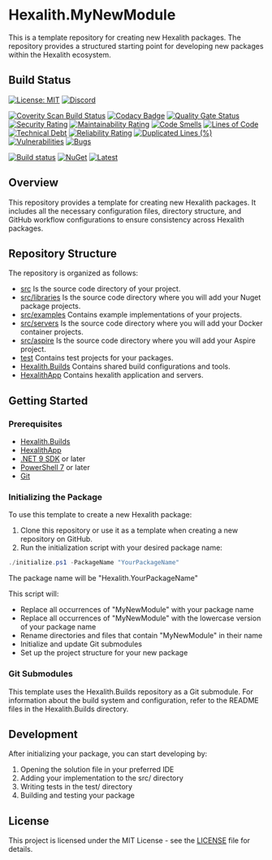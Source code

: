 # Hexalith.MyNewModule

This is a template repository for creating new Hexalith packages. The repository provides a structured starting point for developing new packages within the Hexalith ecosystem.

## Build Status

[![License: MIT](https://img.shields.io/github/license/hexalith/hexalith.MyNewModule)](https://github.com/hexalith/hexalith/blob/main/LICENSE)
[![Discord](https://img.shields.io/discord/1063152441819942922?label=Discord&logo=discord&logoColor=white&color=d82679)](https://discordapp.com/channels/1102166958918610994/1102166958918610997)

[![Coverity Scan Build Status](https://scan.coverity.com/projects/31529/badge.svg)](https://scan.coverity.com/projects/hexalith-hexalith-MyNewModule)
[![Codacy Badge](https://app.codacy.com/project/badge/Grade/d48f6d9ab9fb4776b6b4711fc556d1c4)](https://app.codacy.com/gh/Hexalith/Hexalith.MyNewModule/dashboard?utm_source=gh&utm_medium=referral&utm_content=&utm_campaign=Badge_grade)
[![Quality Gate Status](https://sonarcloud.io/api/project_badges/measure?project=Hexalith_Hexalith.MyNewModule&metric=alert_status)](https://sonarcloud.io/summary/new_code?id=Hexalith_Hexalith.MyNewModule)
[![Security Rating](https://sonarcloud.io/api/project_badges/measure?project=Hexalith_Hexalith.MyNewModule&metric=security_rating)](https://sonarcloud.io/summary/new_code?id=Hexalith_Hexalith.MyNewModule)
[![Maintainability Rating](https://sonarcloud.io/api/project_badges/measure?project=Hexalith_Hexalith.MyNewModule&metric=sqale_rating)](https://sonarcloud.io/summary/new_code?id=Hexalith_Hexalith.MyNewModule)
[![Code Smells](https://sonarcloud.io/api/project_badges/measure?project=Hexalith_Hexalith.MyNewModule&metric=code_smells)](https://sonarcloud.io/summary/new_code?id=Hexalith_Hexalith.MyNewModule)
[![Lines of Code](https://sonarcloud.io/api/project_badges/measure?project=Hexalith_Hexalith.MyNewModule&metric=ncloc)](https://sonarcloud.io/summary/new_code?id=Hexalith_Hexalith.MyNewModule)
[![Technical Debt](https://sonarcloud.io/api/project_badges/measure?project=Hexalith_Hexalith.MyNewModule&metric=sqale_index)](https://sonarcloud.io/summary/new_code?id=Hexalith_Hexalith.MyNewModule)
[![Reliability Rating](https://sonarcloud.io/api/project_badges/measure?project=Hexalith_Hexalith.MyNewModule&metric=reliability_rating)](https://sonarcloud.io/summary/new_code?id=Hexalith_Hexalith.MyNewModule)
[![Duplicated Lines (%)](https://sonarcloud.io/api/project_badges/measure?project=Hexalith_Hexalith.MyNewModule&metric=duplicated_lines_density)](https://sonarcloud.io/summary/new_code?id=Hexalith_Hexalith.MyNewModule)
[![Vulnerabilities](https://sonarcloud.io/api/project_badges/measure?project=Hexalith_Hexalith.MyNewModule&metric=vulnerabilities)](https://sonarcloud.io/summary/new_code?id=Hexalith_Hexalith.MyNewModule)
[![Bugs](https://sonarcloud.io/api/project_badges/measure?project=Hexalith_Hexalith.MyNewModule&metric=bugs)](https://sonarcloud.io/summary/new_code?id=Hexalith_Hexalith.MyNewModule)

[![Build status](https://github.com/Hexalith/Hexalith.MyNewModule/actions/workflows/build-release.yml/badge.svg)](https://github.com/Hexalith/Hexalith.MyNewModule/actions)
[![NuGet](https://img.shields.io/nuget/v/Hexalith.MyNewModule.svg)](https://www.nuget.org/packages/Hexalith.MyNewModule)
[![Latest](https://img.shields.io/github/v/release/Hexalith/Hexalith.MyNewModule?include_prereleases&label=latest)](https://github.com/Hexalith/Hexalith.MyNewModule/pkgs/nuget/Hexalith.MyNewModule)

## Overview

This repository provides a template for creating new Hexalith packages. It includes all the necessary configuration files, directory structure, and GitHub workflow configurations to ensure consistency across Hexalith packages.

## Repository Structure

The repository is organized as follows:

- [src](./src/README.md) Is the source code directory of your project.
- [src/libraries](./src/libraries/README.md) Is the source code directory where you will add your Nuget package projects.
- [src/examples](./src/examples/README.md) Contains example implementations of your projects.
- [src/servers](./src/servers/README.md) Is the source code directory where you will add your Docker container projects.
- [src/aspire](./src/aspire/README.md) Is the source code directory where you will add your Aspire project.
- [test](./test/README.md) Contains test projects for your packages.
- [Hexalith.Builds](./Hexalith.Builds/README.md) Contains shared build configurations and tools.
- [HexalithApp](./HexalithApp/README.md) Contains hexalith application and servers.

## Getting Started

### Prerequisites

- [Hexalith.Builds](https://github.com/Hexalith/Hexalith.Builds)
- [HexalithApp](https://github.com/Hexalith/HexalithApp)
- [.NET 9 SDK](https://dotnet.microsoft.com/download) or later
- [PowerShell 7](https://github.com/PowerShell/PowerShell) or later
- [Git](https://git-scm.com/)

### Initializing the Package

To use this template to create a new Hexalith package:

1. Clone this repository or use it as a template when creating a new repository on GitHub.
2. Run the initialization script with your desired package name:

```powershell
./initialize.ps1 -PackageName "YourPackageName"
```

The package name will be "Hexalith.YourPackageName"

This script will:

- Replace all occurrences of "MyNewModule" with your package name
- Replace all occurrences of "MyNewModule" with the lowercase version of your package name
- Rename directories and files that contain "MyNewModule" in their name
- Initialize and update Git submodules
- Set up the project structure for your new package

### Git Submodules

This template uses the Hexalith.Builds repository as a Git submodule. For information about the build system and configuration, refer to the README files in the Hexalith.Builds directory.

## Development

After initializing your package, you can start developing by:

1. Opening the solution file in your preferred IDE
2. Adding your implementation to the src/ directory
3. Writing tests in the test/ directory
4. Building and testing your package

## License

This project is licensed under the MIT License - see the [LICENSE](LICENSE) file for details.

